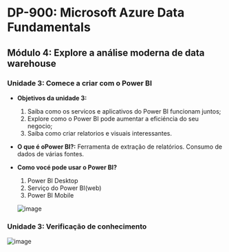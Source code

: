 # DP-900: Microsoft Azure Data Fundamentals

## Módulo 4: Explore a análise moderna de data warehouse
  
### Unidade 3: Comece a criar com o Power BI
- **Objetivos da unidade 3:**
  1. Saiba como os servicos e aplicativos do Power BI funcionam juntos;
  2. Explore como o Power BI pode aumentar a eficiéncia do seu negocio; 
  3. Saiba como criar relatorios e visuais interessantes.
  
- **O que é oPower BI?:**
  Ferramenta de extração de relatórios. Consumo de dados de várias fontes.

- **Como vocé pode usar o Power BI?**
  1. Power BI Desktop
  2. Serviço do Power BI(web)
  3. Power BI Mobile
  
  ![image](https://user-images.githubusercontent.com/86172286/189788209-7931c2a7-dc16-4ecd-b29a-73814b9f84c7.png)

### Unidade 3: Verificação de conhecimento

  ![image](https://user-images.githubusercontent.com/86172286/189788706-7796ca23-acb5-4f67-9a15-3fd725c6aab7.png)
